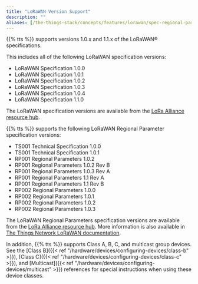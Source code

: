 ```yaml
---
title: "LoRaWAN Version Support"
description: ""
aliases: [/the-things-stack/concepts/features/lorawan/spec-regional-parameters]
---
```


{{% tts %}} supports versions 1.0.x and 1.1.x of the LoRaWAN® specifications.

<!--more-->

This includes all of the following LoRaWAN specification versions:

- LoRaWAN Specification 1.0.0
- LoRaWAN Specification 1.0.1
- LoRaWAN Specification 1.0.2
- LoRaWAN Specification 1.0.3
- LoRaWAN Specification 1.0.4
- LoRaWAN Specification 1.1.0

The LoRaWAN specification versions are available from the [LoRa Alliance resource hub](https://lora-alliance.org/resource-hub/).

{{% tts %}} supports the following LoRaWAN Regional Parameter specification versions:

- TS001 Technical Specification 1.0.0
- TS001 Technical Specification 1.0.1
- RP001 Regional Parameters 1.0.2
- RP001 Regional Parameters 1.0.2 Rev B
- RP001 Regional Parameters 1.0.3 Rev A
- RP001 Regional Parameters 1.1 Rev A
- RP001 Regional Parameters 1.1 Rev B
- RP002 Regional Parameters 1.0.0
- RP002 Regional Parameters 1.0.1
- RP002 Regional Parameters 1.0.2
- RP002 Regional Parameters 1.0.3

The LoRaWAN Regional Parameters specification versions are available from the [LoRa Alliance resource hub](https://lora-alliance.org/resource-hub/). More information is also available in [The Things Network LoRaWAN documentation](https://www.thethingsnetwork.org/docs/lorawan/regional-parameters/).

In addition, {{% tts %}} supports Class A, B, C, and multicast group devices. See the [Class B]({{< ref "/hardware/devices/configuring-devices/class-b" >}}), [Class C]({{< ref "/hardware/devices/configuring-devices/class-c" >}}), and [Multicast]({{< ref "/hardware/devices/configuring-devices/multicast" >}}) references for special instructions when using these device classes.
